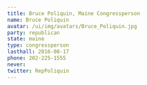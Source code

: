```yaml
---
title: Bruce Poliquin, Maine Congressperson
name: Bruce Poliquin
avatar: /ui/img/avatars/Bruce_Poliquin.jpg
party: republican
state: maine
type: congressperson
lasthall: 2016-08-17
phone: 202-225-1555
never: 
twitter: RepPoliquin
---
```

